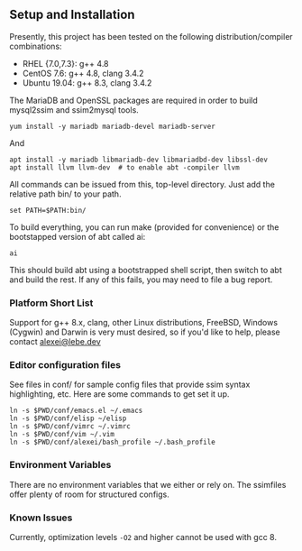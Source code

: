 ## Setup and Installation

Presently, this project has been tested on the following distribution/compiler combinations:

* RHEL {7.0,7.3}: g++ 4.8
* CentOS 7.6: g++ 4.8, clang 3.4.2
* Ubuntu 19.04: g++ 8.3, clang 3.4.2

The MariaDB and OpenSSL packages are required in order to build mysql2ssim and ssim2mysql tools.

    yum install -y mariadb mariadb-devel mariadb-server

And 

    apt install -y mariadb libmariadb-dev libmariadbd-dev libssl-dev
    apt install llvm llvm-dev  # to enable abt -compiler llvm
    
All commands can be issued from this, top-level directory.
Just add the relative path bin/ to your path.

    set PATH=$PATH:bin/

To build everything, you can run make (provided for convenience)
or the bootstapped version of abt called ai:

    ai

This should build abt using a bootstrapped shell script, then switch to abt
and build the rest. If any of this fails, you may need to file a bug report.

### Platform Short List

Support for g++ 8.x, clang, other Linux distributions, FreeBSD, Windows (Cygwin) and Darwin
is very must desired, so if you'd like to help, please contact alexei@lebe.dev

### Editor configuration files

See files in conf/ for sample config files that provide ssim syntax highlighting, etc.
Here are some commands to get set it up.

    ln -s $PWD/conf/emacs.el ~/.emacs
    ln -s $PWD/conf/elisp ~/elisp
    ln -s $PWD/conf/vimrc ~/.vimrc
    ln -s $PWD/conf/vim ~/.vim
    ln -s $PWD/conf/alexei/bash_profile ~/.bash_profile

### Environment Variables

There are no environment variables that we either or rely on.
The ssimfiles offer plenty of room for structured configs.

### Known Issues

Currently, optimization levels `-O2` and higher cannot be used with gcc 8.
